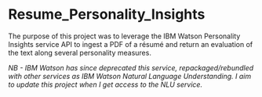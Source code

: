# Resume_Personality_Insights
The purpose of this project was to leverage the IBM Watson Personality Insights service API to ingest a PDF of a résumé and return an evaluation of the text along several personality measures.  

<i>NB - IBM Watson has since deprecated this service, repackaged/rebundled with other services as IBM Watson Natural Language Understanding.  I aim to update this project when I get access to the NLU service.</i>
